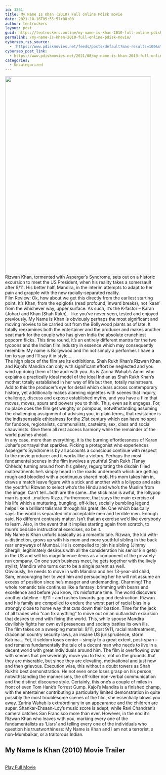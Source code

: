```yaml
---
id: 3261
title: My Name Is Khan (2010) Full online Pdisk movie
date: 2021-10-16T05:55:57+00:00
author: tentrockers
layout: post
guid: https://tentrockers.online/my-name-is-khan-2010-full-online-pdisk-movie/
permalink: /my-name-is-khan-2010-full-online-pdisk-movie/
cyberseo_rss_source:
  - 'https://www.pdiskmovies.net/feeds/posts/default?max-results=100&start-index=1001'
cyberseo_post_link:
  - https://www.pdiskmovies.net/2021/08/my-name-is-khan-2010-full-online-pdisk.html
categories:
  - Uncategorized
---
```

<div class="separator">
  <a href="https://1.bp.blogspot.com/-WskRCHA0sJ8/YRRMIEyzaII/AAAAAAAAAIM/0Ol4HLzexZIrCuknrsL-7_ZHzOWww6cLQCLcBGAsYHQ/s500/My%2BName%2BIs%2BKhan%2B%25282010%2529%2BFull%2Bonline%2BPdisk%2Bmovie.jpg" imageanchor="1"><img loading="lazy" border="0" data-original-height="500" data-original-width="368" height="640" src="https://1.bp.blogspot.com/-WskRCHA0sJ8/YRRMIEyzaII/AAAAAAAAAIM/0Ol4HLzexZIrCuknrsL-7_ZHzOWww6cLQCLcBGAsYHQ/w472-h640/My%2BName%2BIs%2BKhan%2B%25282010%2529%2BFull%2Bonline%2BPdisk%2Bmovie.jpg" width="472" /></a>
</div>



<div>
  <div>
    <span>Rizwan Khan, tormented with Asperger&#8217;s Syndrome, sets out on a historic excursion to meet the US President, when his reality takes a somersault after 9/11. His better half, Mandira, in the interim attempts to adapt to her pain and grapple with the new racially-separated reality.&nbsp;</span>
  </div>
  
  <div>
    <span>Film Review: Ok, how about we get this directly from the earliest starting point. It&#8217;s Khan, from the epiglotis (read profound, inward breaks), not &#8216;kaan&#8217; from the whichever way, upper surface. As such, it&#8217;s the K-factor &#8211; Karan (Johar) and Khan (Shah Rukh) &#8211; like you&#8217;ve never seen, tested and enjoyed previously. My Name is Khan is obviously perhaps the most significant and moving movies to be carried out from the Bollywood plants as of late. It totally reexamines both the entertainer and the producer and makes another seat mark for the couple who has given India the absolute crunchiest popcorn flicks. This time round, it&#8217;s an entirely different mantra for the two tycoons and the Indian film industry in essence which may consequently resemble: My name is Bollywood and I&#8217;m not simply a performer. I have a ton to say and I&#8217;ll say it in style&#8230;.&nbsp;</span>
  </div>
  
  <div>
    <span>The high place of the film are its exhibitions. Shah Rukh Khan&#8217;s Rizwan Khan and Kajol&#8217;s Mandira can only with significant effort be neglected and you wind up doing them of the audi with you. As is Zarina Wahab&#8217;s Ammi who explains a practically ideal model of the ideal Indian as Shah Rukh Khan&#8217;s mother: totally established in her way of life but then, totally mainstream. Add to this the producer&#8217;s eye for detail which clears across contemporary history, yet additionally makes alarming vignettes with scenes that inquiry, challenge, discuss and expose established myths, and you have a film that moves, moves, spurs and powers you to think. This, even as it engages. For, no place does the film get weighty or pompous, notwithstanding assuming the challenging assignment of advising you, in plain terms, that resistance is the indispensable ethicalness for the 21st century which can have no spot for fundoos, regionalists, communalists, casteists, sex, class and social chauvinists. Give them all rest access harmony while the remainder of the world pushes ahead.&nbsp;</span>
  </div>
  
  <div>
    <span>In any case, more than everything, it is the burning effortlessness of Karan Johar&#8217;s portrayal that sparkles. Picking a protagonist who experiences Asperger&#8217;s Syndrome is by all accounts a conscious continue with respect to the movie producer and it works like a victory. Perhaps the most fundamental scenes in the film involves a youthful Shah Rukh (Tanay Chheda) turning around from his gallery, regurgitating the disdain filled maltreatments he&#8217;s simply heard in the roads underneath which are getting rough and bloodied with a continuous shared mob. His mom takes him in, draws a match leave figure with a stick and another with a lollypop and asks the youthful Rizwan to select who&#8217;s the Hindu and who&#8217;s the Muslim from the image. Can&#8217;t tell&#8230;both are the same&#8230;the stick man is awful, the lollypop man is good&#8230;mutters Rizzu. Furthermore, that stays the main exercise of his life which a muttering, bungling, off-kilter, socially bumbling legend helps like a brilliant talisman through his great life. One which basically says: the world is separated into acceptable men and terrible men. Enough said. No different contrasts matter. Isn&#8217;t that an exercise we&#8217;d like everybody to learn. Also, in the event that it implies starting again from scratch, to mum&#8217;s bedside instructional exercises, so be it.&nbsp;</span>
  </div>
  
  <div>
    <span>My Name is Khan unfurls basically as a romantic tale. Rizwan, the kid with-a-distinction, grows up with his mom and more youthful sibling in the back rear entryways of Mumbai. He is compelled to join his sibling (Jimmy Shergill, legitimately desirous with all the consideration his senior kin gets) in the US and sell his magnificence items as a component of the privately-run company. On one such business meet, he gets together with the lively stylist, Mandira who turns out to be a single parent as well.&nbsp;</span>
  </div>
  
  <div>
    <span>Obviously, he needs to move in with Mandira and her 13-year-old child, Sam, encouraging her to wed him and persuading her he will not assume an excess of position since he&#8217;s meager and undemanding. Charming! The whole romantic tale continues like a fantasy: brimming with beans and excellence and before you know, it&#8217;s misfortune time. The world discovers another dateline &#8211; 9/11 &#8211; and rushes towards gap and destruction. Rizwan and his family are compelled to endure the worst part of racial bias in a strongly close to home way that cuts down their bastion. Time for the jack of all trades who &#8220;can fix anything&#8221; to move out on an outlandish excursion that desires to end with fixing the world. This, while spouse Mandira devilishly fights her own evil presences and society battles its own ills.&nbsp;</span>
  </div>
  
  <div>
    <span>The film takes on a sweeping material: 9/11, post 9/11, racial maltreatment, draconian country security laws, an insane US jurisprudence, storm Katrina&#8230;.Yet, it seldom loses center &#8211; simply to a great extent, post-span &#8211; and remains fundamentally the tale of a decent man who needs to live in a decent world with great individuals around him. The film is overflowing over with scenes that perseveringly move you to tears, not on the grounds that they are miserable, but since they are elevating, motivational and just now and then grievous. Execution wise, this without a doubt towers as Shah Rukh&#8217;s best demonstration. He not even once loses grasp on his person, notwithstanding the mannerisms, the off-kilter non-verbal communication and the distinct discourse style. Certainly, this one&#8217;s a couple of miles in front of even Tom Hank&#8217;s Forrest Gump. Kajol&#8217;s Mandira is a finished champ, with the entertainer contributing a particularly limited demonstration in quite possibly the most troublesome scenes of the film, she essentially blows you away. Zarina Wahab is extraordinary in an appearance and the children are super. Shankar-Ehsaan-Loy&#8217;s music score is adept, while Ravi Chandran&#8217;s camera catches San Francisco more than ever. However, in the end it&#8217;s Rizwan Khan who leaves with you, marking every one of the fundamentalists as &#8216;Liars&#8217; and telling every one of the individuals who question his trustworthiness: My Name is Khan and I am not a terrorist, a non-Mumbaikar, or a traitorous Indian.</span>
  </div>
</div>

<div>
  <h2>
    <span>My Name Is Khan (2010) Movie Trailer</span>
  </h2>
</div>

  
<a href="https://kofilink.com/1/bnYyaWlkMDAwcnlz?dn=1" onclick="window.open('https://kofilink.com/1/bnYyaWlkMDAwcnlz?dn=1','popup','width=600,height=600'); return false;" target="popup" rel="noopener"><br /> Play Full Movie<br /> </a>